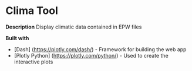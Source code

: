 # Clima Tool

**Description**
Display climatic data contained in EPW files

**Built with**
* [Dash] (https://plotly.com/dash/) - Framework for building the web app
* [Plotly Python] (https://plotly.com/python/) - Used to create the interactive plots 
